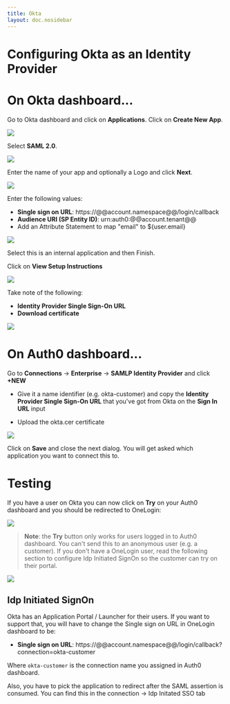 ```yaml
---
title: Okta
layout: doc.nosidebar
---
```


# Configuring Okta as an Identity Provider

# On Okta dashboard...

Go to Okta dashboard and click on **Applications**. Click on **Create New App**.

![](img/okta-1.png)

Select **SAML 2.0**.

![](img/okta-2.png)

Enter the name of your app and optionally a Logo and click **Next**.

![](img/okta-3.png)

Enter the following values:

* **Single sign on URL**: https://@@account.namespace@@/login/callback
* **Audience URI (SP Entity ID)**: urn:auth0:@@account.tenant@@
* Add an Attribute Statement to map "email" to ${user.email}

![](img/okta-4.png)

Select this is an internal application and then Finish.

Click on **View Setup Instructions**

![](img/okta-5.png)

Take note of the following:

* **Identity Provider Single Sign-On URL**
* **Download certificate**

![](img/okta-6.png)

# On Auth0 dashboard...

Go to **Connections** -> **Enterprise** -> **SAMLP Identity Provider** and click **+NEW**

* Give it a name identifier (e.g. okta-customer) and copy the **Identity Provider Single Sign-On URL** that you've got from Okta on the **Sign In URL** input

* Upload the okta.cer certificate

![](img/okta-7.png)

Click on **Save** and close the next dialog. You will get asked which application you want to connect this to.

# Testing

If you have a user on Okta you can now click on **Try** on your Auth0 dashboard and you should be redirected to OneLogin:

![](img/okta-8.png)

> **Note**: the **Try** button only works for users logged in to Auth0 dashboard. You can't send this to an anonymous user (e.g. a customer). If you don't have a OneLogin user, read the following section to configure Idp Initiated SignOn so the customer can try on their portal.

![](img/okta-9.png)

## Idp Initiated SignOn

Okta has an Application Portal / Launcher for their users. If you want to support that, you will have to change the Single sign on URL in OneLogin dashboard to be:

* **Single sign on URL**: https://@@account.namespace@@/login/callback?connection=okta-customer

Where `okta-customer` is the connection name you assigned in Auth0 dashboard.

Also, you have to pick the application to redirect after the SAML assertion is consumed. You can find this in the connection -> Idp Initated SSO tab


